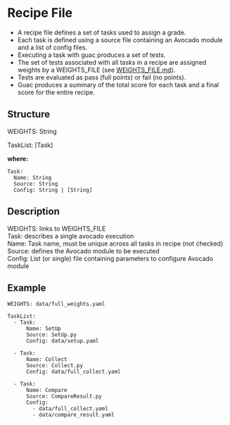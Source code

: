 # Recipe File

* A recipe file defines a set of tasks used to assign a grade. 
* Each task is defined using a source file containing an Avocado module and a list of config files. 
* Executing a task with guac produces a set of tests. 
* The set of tests associated with all tasks in a recipe are assigned weights by a WEIGHTS_FILE (see [WEIGHTS_FILE.md](WEIGHTS_FILE.md)). 
* Tests are evaluated as pass (full points) or fail (no points).
* Guac produces a summary of the total score for each task and a final score for the entire recipe.

## Structure

WEIGHTS: String

TaskList: [Task]

**where:**
```
Task:
  Name: String
  Source: String
  Config: String | [String]
```
## Description
 
WEIGHTS: links to WEIGHTS_FILE<br>
Task: describes a single avocado execution<br>
Name: Task name, must be unique across all tasks in recipe (not checked)<br>
Source: defines the Avocado module to be executed<br>
Config: List (or single) file containing parameters to configure Avocado module
  
## Example
```
WEIGHTS: data/full_weights.yaml

TaskList:
  - Task:
      Name: SetUp
      Source: SetUp.py
      Config: data/setup.yaml

  - Task:
      Name: Collect
      Source: Collect.py
      Config: data/full_collect.yaml

  - Task:
      Name: Compare
      Source: CompareResult.py
      Config:
        - data/full_collect.yaml
        - data/compare_result.yaml
```
